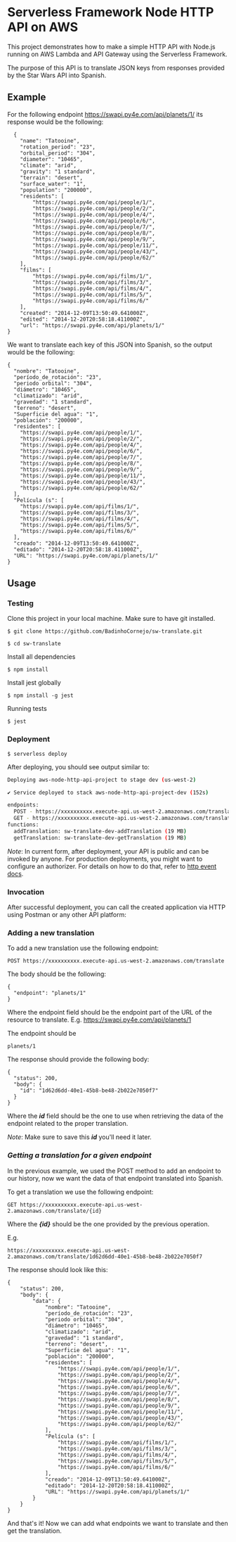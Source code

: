 # Serverless Framework Node HTTP API on AWS

This project demonstrates how to make a simple HTTP API with Node.js running on AWS Lambda and API Gateway using the Serverless Framework.

The purpose of this API is to translate JSON keys from responses provided by the Star Wars API into Spanish. 

## Example

For the following endpoint https://swapi.py4e.com/api/planets/1/ its response would be the following:

```
  {
    "name": "Tatooine", 
    "rotation_period": "23", 
    "orbital_period": "304", 
    "diameter": "10465", 
    "climate": "arid", 
    "gravity": "1 standard", 
    "terrain": "desert", 
    "surface_water": "1", 
    "population": "200000", 
    "residents": [
        "https://swapi.py4e.com/api/people/1/", 
        "https://swapi.py4e.com/api/people/2/", 
        "https://swapi.py4e.com/api/people/4/", 
        "https://swapi.py4e.com/api/people/6/", 
        "https://swapi.py4e.com/api/people/7/", 
        "https://swapi.py4e.com/api/people/8/", 
        "https://swapi.py4e.com/api/people/9/", 
        "https://swapi.py4e.com/api/people/11/", 
        "https://swapi.py4e.com/api/people/43/", 
        "https://swapi.py4e.com/api/people/62/"
    ], 
    "films": [
        "https://swapi.py4e.com/api/films/1/", 
        "https://swapi.py4e.com/api/films/3/", 
        "https://swapi.py4e.com/api/films/4/", 
        "https://swapi.py4e.com/api/films/5/", 
        "https://swapi.py4e.com/api/films/6/"
    ], 
    "created": "2014-12-09T13:50:49.641000Z", 
    "edited": "2014-12-20T20:58:18.411000Z", 
    "url": "https://swapi.py4e.com/api/planets/1/"
}
```

We want to translate each key of this JSON into Spanish, so the output would be the following:

```
{
  "nombre": "Tatooine",
  "período_de_rotación": "23",
  "periodo orbital": "304",
  "diámetro": "10465",
  "climatizado": "arid",
  "gravedad": "1 standard",
  "terreno": "desert",
  "Superficie del agua": "1",
  "población": "200000",
  "residentes": [
    "https://swapi.py4e.com/api/people/1/",
    "https://swapi.py4e.com/api/people/2/",
    "https://swapi.py4e.com/api/people/4/",
    "https://swapi.py4e.com/api/people/6/",
    "https://swapi.py4e.com/api/people/7/",
    "https://swapi.py4e.com/api/people/8/",
    "https://swapi.py4e.com/api/people/9/",
    "https://swapi.py4e.com/api/people/11/",
    "https://swapi.py4e.com/api/people/43/",
    "https://swapi.py4e.com/api/people/62/"
  ],
  "Película (s": [
    "https://swapi.py4e.com/api/films/1/",
    "https://swapi.py4e.com/api/films/3/",
    "https://swapi.py4e.com/api/films/4/",
    "https://swapi.py4e.com/api/films/5/",
    "https://swapi.py4e.com/api/films/6/"
  ],
  "creado": "2014-12-09T13:50:49.641000Z",
  "editado": "2014-12-20T20:58:18.411000Z",
  "URL": "https://swapi.py4e.com/api/planets/1/"
}
```

## Usage

### Testing

Clone this project in your local machine. Make sure to have git installed.

```
$ git clone https://github.com/BadinhoCornejo/sw-translate.git
```
```
$ cd sw-translate
```

Install all dependencies

```
$ npm install 
```

Install jest globally 

```
$ npm install -g jest
```

Running tests 

```
$ jest 
```

### Deployment

```
$ serverless deploy
```

After deploying, you should see output similar to:

```bash
Deploying aws-node-http-api-project to stage dev (us-west-2)

✔ Service deployed to stack aws-node-http-api-project-dev (152s)

endpoints:
  POST - https://xxxxxxxxxx.execute-api.us-west-2.amazonaws.com/translate
  GET - https://xxxxxxxxxx.execute-api.us-west-2.amazonaws.com/translate/{id}
functions:
  addTranslation: sw-translate-dev-addTranslation (19 MB)
  getTranslation: sw-translate-dev-getTranslation (19 MB)
```

_Note_: In current form, after deployment, your API is public and can be invoked by anyone. For production deployments, you might want to configure an authorizer. For details on how to do that, refer to [http event docs](https://www.serverless.com/framework/docs/providers/aws/events/apigateway/).

### Invocation

After successful deployment, you can call the created application via HTTP using Postman or any other API platform:

### **Adding a new translation**

To add a new translation use the following endpoint:

```
POST https://xxxxxxxxxx.execute-api.us-west-2.amazonaws.com/translate
```

The body should be the following:

```
{
  "endpoint": "planets/1"
}
```

Where the endpoint field should be the endpoint part of the URL of the resource to translate. E.g. https://swapi.py4e.com/api/planets/1

The endpoint should be

```
planets/1
```

The response should provide the following body:

```
{
  "status": 200,
  "body": {
    "id": "1d62d6dd-40e1-45b8-be48-2b022e7050f7"
  }
}
```

Where the ***id*** field should be the one to use when retrieving the data of the endpoint related to the proper translation.

_Note_: Make sure to save this ***id*** you'll need it later.


### ***Getting a translation for a given endpoint***

In the previous example, we used the POST method to add an endpoint to our history, now we want the data of that endpoint translated into Spanish.

To get a translation we use the following endpoint:

```
GET https://xxxxxxxxxx.execute-api.us-west-2.amazonaws.com/translate/{id}
```

Where the ***{id}*** should be the one provided by the previous operation.

E.g.
```
https://xxxxxxxxxx.execute-api.us-west-2.amazonaws.com/translate/1d62d6dd-40e1-45b8-be48-2b022e7050f7
```

The response should look like this:

```
{
    "status": 200,
    "body": {
        "data": {
            "nombre": "Tatooine",
            "período_de_rotación": "23",
            "periodo orbital": "304",
            "diámetro": "10465",
            "climatizado": "arid",
            "gravedad": "1 standard",
            "terreno": "desert",
            "Superficie del agua": "1",
            "población": "200000",
            "residentes": [
                "https://swapi.py4e.com/api/people/1/",
                "https://swapi.py4e.com/api/people/2/",
                "https://swapi.py4e.com/api/people/4/",
                "https://swapi.py4e.com/api/people/6/",
                "https://swapi.py4e.com/api/people/7/",
                "https://swapi.py4e.com/api/people/8/",
                "https://swapi.py4e.com/api/people/9/",
                "https://swapi.py4e.com/api/people/11/",
                "https://swapi.py4e.com/api/people/43/",
                "https://swapi.py4e.com/api/people/62/"
            ],
            "Película (s": [
                "https://swapi.py4e.com/api/films/1/",
                "https://swapi.py4e.com/api/films/3/",
                "https://swapi.py4e.com/api/films/4/",
                "https://swapi.py4e.com/api/films/5/",
                "https://swapi.py4e.com/api/films/6/"
            ],
            "creado": "2014-12-09T13:50:49.641000Z",
            "editado": "2014-12-20T20:58:18.411000Z",
            "URL": "https://swapi.py4e.com/api/planets/1/"
        }
    }
}
```

And that's it! Now we can add what endpoints we want to translate and then get the translation.